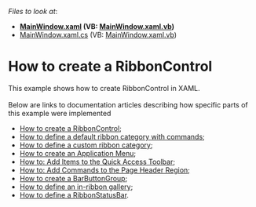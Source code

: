 <!-- default file list -->
*Files to look at*:

* **[MainWindow.xaml](./CS/RibbonControl_Ex/MainWindow.xaml) (VB: [MainWindow.xaml.vb](./VB/RibbonControl_Ex/MainWindow.xaml.vb))**
* [MainWindow.xaml.cs](./CS/RibbonControl_Ex/MainWindow.xaml.cs) (VB: [MainWindow.xaml.vb](./VB/RibbonControl_Ex/MainWindow.xaml.vb))
<!-- default file list end -->
# How to create a RibbonControl


<p>This example shows how to create RibbonControl in XAML.<br><br>Below are links to documentation articles describing how specific parts of this example were implemented

* <a href="https://documentation.devexpress.com/WPF/CustomDocument8178.aspx">How to create a RibbonControl</a>;
* <a href="https://documentation.devexpress.com/WPF/CustomDocument8179.aspx">How to define a default ribbon category with commands</a>;
* <a href="https://documentation.devexpress.com/WPF/CustomDocument8180.aspx">How to define a custom ribbon category</a>;
* <a href="https://documentation.devexpress.com/WPF/CustomDocument8182.aspx">How to create an Application Menu</a>;
* <a href="https://documentation.devexpress.com/WPF/CustomDocument8185.aspx">How to: Add Items to the Quick Access Toolbar</a>;
* <a href="https://documentation.devexpress.com/WPF/CustomDocument8186.aspx">How to: Add Commands to the Page Header Region</a>;
* <a href="https://documentation.devexpress.com/WPF/CustomDocument8183.aspx">How to create a BarButtonGroup</a>;
* <a href="https://documentation.devexpress.com/WPF/CustomDocument8187.aspx">How to define an in-ribbon gallery</a>;
* <a href="https://documentation.devexpress.com/WPF/CustomDocument8181.aspx">How to define a RibbonStatusBar</a>.</p>

<br/>


